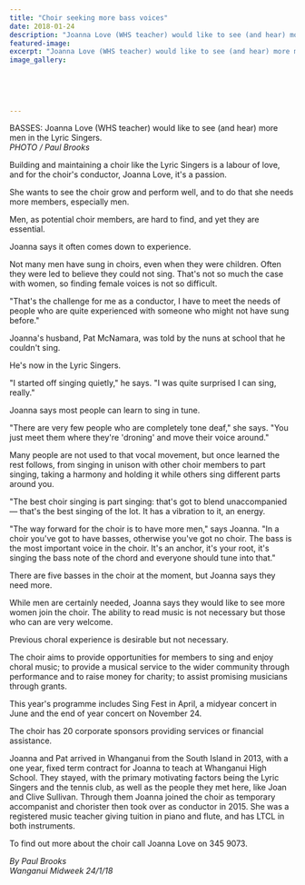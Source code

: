 ```yaml
---
title: "Choir seeking more bass voices"
date: 2018-01-24
description: "Joanna Love (WHS teacher) would like to see (and hear) more men in the Lyric Singers..."
featured-image: 
excerpt: "Joanna Love (WHS teacher) would like to see (and hear) more men in the Lyric Singers."
image_gallery:
	
	
	
	
	
---
```


<p><span>BASSES: Joanna Love (WHS teacher) would like to see (and hear) more men in the Lyric Singers. <br /><em>PHOTO / Paul Brooks</em></span></p>
<p class="element element-paragraph">Building and maintaining a choir like the Lyric Singers is a labour of love, and for the choir's conductor, Joanna Love, it's a passion.</p>
<p class="element element-paragraph">She wants to see the choir grow and perform well, and to do that she needs more members, especially men.</p>
<p class="element element-paragraph">Men, as potential choir members, are hard to find, and yet they are essential.</p>
<p class="element element-paragraph">Joanna says it often comes down to experience.</p>
<p class="element element-paragraph">Not many men have sung in choirs, even when they were children. Often they were led to believe they could not sing. That's not so much the case with women, so finding female voices is not so difficult.</p>
<p class="element element-paragraph">"That's the challenge for me as a conductor, I have to meet the needs of people who are quite experienced with someone who might not have sung before."</p>
<p class="element element-paragraph">Joanna's husband, Pat McNamara, was told by the nuns at school that he couldn't sing.</p>
<p class="element element-paragraph">He's now in the Lyric Singers.</p>
<p class="element element-paragraph">"I started off singing quietly," he says. "I was quite surprised I can sing, really."</p>
<p class="element element-paragraph">Joanna says most people can learn to sing in tune.</p>
<p class="element element-paragraph">"There are very few people who are completely tone deaf," she says. "You just meet them where they're 'droning' and move their voice around."</p>
<p class="element element-paragraph">Many people are not used to that vocal movement, but once learned the rest follows, from singing in unison with other choir members to part singing, taking a harmony and holding it while others sing different parts around you.</p>
<p class="element element-paragraph">"The best choir singing is part singing: that's got to blend unaccompanied &mdash; that's the best singing of the lot. It has a vibration to it, an energy.</p>
<p class="element element-paragraph">"The way forward for the choir is to have more men," says Joanna. "In a choir you've got to have basses, otherwise you've got no choir. The bass is the most important voice in the choir. It's an anchor, it's your root, it's singing the bass note of the chord and everyone should tune into that."</p>
<p class="element element-paragraph">There are five basses in the choir at the moment, but Joanna says they need more.</p>
<p class="element element-paragraph">While men are certainly needed, Joanna says they would like to see more women join the choir. The ability to read music is not necessary but those who can are very welcome.</p>
<p class="element element-paragraph">Previous choral experience is desirable but not necessary.</p>
<p class="element element-paragraph">The choir aims to provide opportunities for members to sing and enjoy choral music; to provide a musical service to the wider community through performance and to raise money for charity; to assist promising musicians through grants.</p>
<p class="element element-paragraph">This year's programme includes Sing Fest in April, a midyear concert in June and the end of year concert on November 24.</p>
<p class="element element-paragraph">The choir has 20 corporate sponsors providing services or financial assistance.</p>
<p class="element element-paragraph">Joanna and Pat arrived in Whanganui from the South Island in 2013, with a one year, fixed term contract for Joanna to teach at Whanganui High School. They stayed, with the primary motivating factors being the Lyric Singers and the tennis club, as well as the people they met here, like Joan and Clive Sullivan. Through them Joanna joined the choir as temporary accompanist and chorister then took over as conductor in 2015. She was a registered music teacher giving tuition in piano and flute, and has LTCL in both instruments.</p>
<p class="element element-paragraph">To find out more about the choir call Joanna Love on 345 9073.</p>
<p class="element element-paragraph"><em>By&nbsp;Paul Brooks<br />Wanganui Midweek 24/1/18</em></p>

